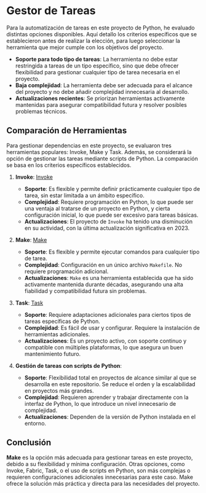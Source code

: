 # Gestor de Tareas

Para la automatización de tareas en este proyecto de Python, he evaluado distintas opciones disponibles.  Aquí detallo los criterios específicos que se establecieron antes de realizar la elección, para luego seleccionar la herramienta que mejor cumple con los objetivos del proyecto.  

- **Soporte para todo tipo de tareas**: La herramienta no debe estar restringida a tareas de un tipo específico, sino que debe ofrecer flexibilidad para gestionar cualquier tipo de tarea necesaria en el proyecto.    
- **Baja complejidad**: La herramienta debe ser adecuada para el alcance del proyecto y no debe añadir complejidad innecesaria al desarrollo. 
- **Actualizaciones recientes**: Se priorizan herramientas activamente mantenidas para asegurar compatibilidad futura y resolver posibles problemas técnicos.   

## Comparación de Herramientas

Para gestionar dependencias en este proyecto, se evaluaron tres herramientas populares: Invoke, Make y Task. Además, se considerará la opción de gestionar las tareas mediante scripts de Python. La comparación se basa en los criterios específicos establecidos.

1. **Invoke**: 
   [Invoke](https://github.com/pyinvoke/invoke)  
   - **Soporte**: Es flexible y permite definir prácticamente cualquier tipo de tarea, sin estar limitada a un ámbito específico.    
   - **Complejidad**: Requiere programación en Python, lo que puede ser una ventaja al tratarse de un proyecto en Python, y cierta configuración inicial, lo que puede ser excesivo para tareas básicas. 
   - **Actualizaciones**: El proyecto de `Invoke` ha tenido una disminución en su actividad, con la última actualización significativa en 2023.  

2. **Make**: 
   [Make](https://github.com/mirror/make)  
   - **Soporte**: Es flexible y permite ejecutar comandos para cualquier tipo de tarea.  
   - **Complejidad**: Configuración en un único archivo `Makefile`. No requiere programación adicional.  
   - **Actualizaciones**: `Make` es una herramienta establecida que ha sido activamente mantenida durante décadas, asegurando una alta fiabilidad y compatibilidad futura sin problemas.    

3. **Task**: 
   [Task](https://github.com/go-task/task)   
   - **Soporte**: Requiere adaptaciones adicionales para ciertos tipos de tareas específicas de Python.  
   - **Complejidad**: Es fácil de usar y configurar. Requiere la instalación de herramientas adicionales.  
   - **Actualizaciones**: Es un proyecto activo, con soporte continuo y compatible con múltiples plataformas, lo que asegura un buen mantenimiento futuro. 

4. **Gestión de tareas con scripts de Python**:  
   - **Soporte**: Flexibilidad total en proyectos de alcance similar al que se desarrolla en este repositorio. Se reduce el orden y la escalabilidad en proyectos más grandes.  
   - **Complejidad**: Requieren aprender y trabajar directamente con la interfaz de Python, lo que introduce un nivel innecesario de complejidad.    
   - **Actualizaciones**: Dependen de la versión de Python instalada en el entorno.     
   
## Conclusión

**Make** es la opción más adecuada para gestionar tareas en este proyecto, debido a su flexibilidad y mínima configuración. Otras opciones, como Invoke, Fabric, Task, o el uso de scripts en Python, son más complejas o requieren configuraciones adicionales innecesarias para este caso. Make ofrece la solución más práctica y directa para las necesidades del proyecto.  